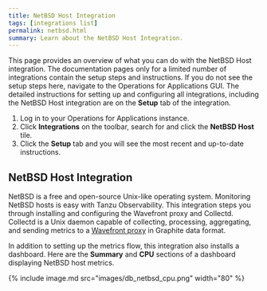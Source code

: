 ```yaml
---
title: NetBSD Host Integration
tags: [integrations list]
permalink: netbsd.html
summary: Learn about the NetBSD Host Integration.
---
```


This page provides an overview of what you can do with the NetBSD Host integration. The documentation pages only for a limited number of integrations contain the setup steps and instructions. If you do not see the setup steps here, navigate to the Operations for Applications GUI. The detailed instructions for setting up and configuring all integrations, including the NetBSD Host integration are on the **Setup** tab of the integration.

1. Log in to your Operations for Applications instance. 
2. Click **Integrations** on the toolbar, search for and click the **NetBSD Host** tile. 
3. Click the **Setup** tab and you will see the most recent and up-to-date instructions.

## NetBSD Host Integration

NetBSD is a free and open-source Unix-like operating system. Monitoring NetBSD hosts is easy with Tanzu Observability. This integration steps you through installing and configuring the Wavefront proxy and Collectd. Collectd is a Unix daemon capable of collecting, processing, aggregating, and sending metrics to a [Wavefront proxy](https://docs.wavefront.com/proxies.html) in Graphite data format.

In addition to setting up the metrics flow, this integration also installs a dashboard. Here are the **Summary** and **CPU** sections of a dashboard displaying NetBSD host metrics.

{% include image.md src="images/db_netbsd_cpu.png" width="80" %}




